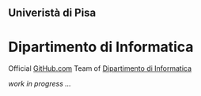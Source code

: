## Univeristà di Pisa
# Dipartimento di Informatica

Official [GitHub.com](https://github.com) Team of [Dipartimento di Informatica](http://di.unipi.it)

_work in progress ..._